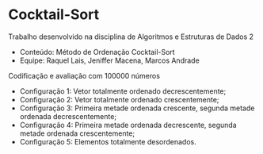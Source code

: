 # Cocktail-Sort

Trabalho desenvolvido na disciplina de Algoritmos e Estruturas de Dados 2
* Conteúdo: Método de Ordenação Cocktail-Sort
* Equipe: Raquel Lais, Jeniffer Macena, Marcos Andrade

Codificação e avaliação com 100000 números
 * Configuração 1: Vetor totalmente ordenado decrescentemente;
 * Configuração 2: Vetor totalmente ordenado crescentemente;
 * Configuração 3: Primeira metade ordenada crescente, segunda metade ordenada decrescentemente;
 * Configuração 4: Primeira metade ordenada decrescente, segunda metade ordenada crescentemente;
 * Configuração 5: Elementos totalmente desordenados.
